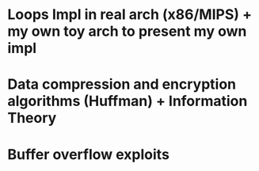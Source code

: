 # Loops Impl in real arch (x86/MIPS) + my own toy arch to present my own impl

# Data compression and encryption algorithms (Huffman) + Information Theory

# Buffer overflow exploits